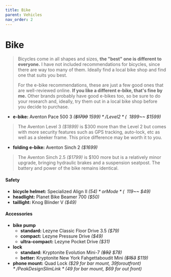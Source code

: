 ```yaml
---
title: Bike
parent: Vehicles
nav_order: 2
---
```

# Bike

> Bicycles come in all shapes and sizes, **the "best" one is different to everyone.** I have not included recommendations for bicycles, since there are way too many of them. Ideally find a local bike shop and find one that suits you best.
> 
> For the e-bike recommendations, these are just a few good ones that are well-reviewed online. **If you like a different e-bike, that's fine by me.** Other brands probably have good e-bikes too, so be sure to do your research and, ideally, try them out in a local bike shop before you decide to purchase.

- **e-bike:** Aventon Pace 500 3 *(~~$1799~~ $1599)* / Level 2 *(~~$1899~~ $1599)*

> The Aventon Level 3 *($1899)* is $300 more than the Level 2 but comes with more security features such as GPS tracking, auto-lock, etc as well as a sleeker frame. This price difference may be worth it to you.

- **folding e-bike:** Aventon Sinch 2 *($1699)*

> The Aventon Sinch 2.5 *($1799)* is $100 more but is a relatively minor upgrade, bringing hydraulic brakes and a suspension seatpost. The battery and power of the bike remains identical.

#### Safety

- **bicycle helmet:** Specialized Align II *($54)* or Mode *(~~$119~~ $49)*
- **headlight:** Planet Bike Beamer 700 *($50)*
- **taillight:** Knog Blinder V *($49)* 

#### Accessories

- **bike pump** 
	- **standard:** Lezyne Classic Floor Drive 3.5 *($79)*
	- **compact:** Lezyne Pressure Drive *($49)*
	- **ultra-compact:** Lezyne Pocket Drive *($31)*
- **lock** 
	- **standard:** Kryptonite Evolution Mini-7 *(~~$92~~ $78)*
	- **better:** Kryptonite New York Fahgettaboudit Mini *(~~$153~~ $119)*
- **phone mount:** Quad Lock *($29 for bar mount, $39 for out front)* / Peak Design SlimLink *($49 for bar mount, $69 for out front)*
